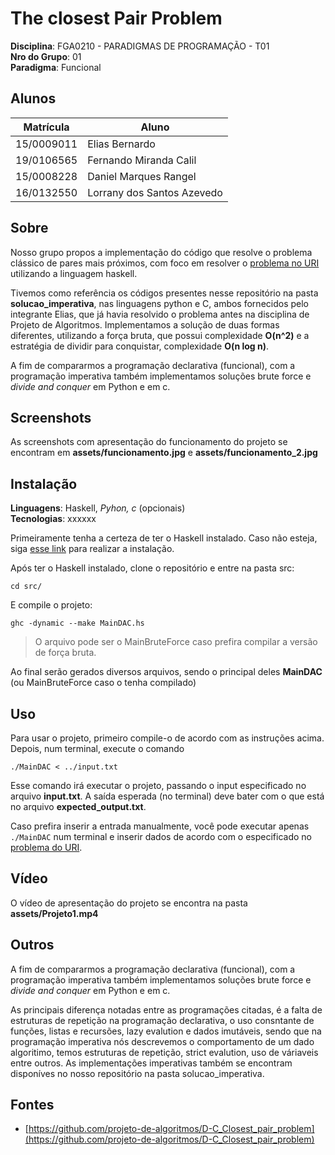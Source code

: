# The closest Pair Problem

**Disciplina**: FGA0210 - PARADIGMAS DE PROGRAMAÇÃO - T01 <br>
**Nro do Grupo**: 01<br>
**Paradigma**: Funcional<br>

## Alunos
|Matrícula | Aluno |
| -- | -- |
| 15/0009011  |  Elias Bernardo |
| 19/0106565  |  Fernando Miranda Calil |
| 15/0008228  |  Daniel Marques Rangel |
| 16/0132550  |  Lorrany dos Santos Azevedo |

## Sobre 
Nosso grupo propos a implementação do código que resolve o problema clássico de pares mais próximos, com foco em resolver o [problema no URI](https://www.urionlinejudge.com.br/judge/pt/problems/view/1295) utilizando a linguagem haskell.

Tivemos como referência os códigos presentes nesse repositório na pasta __solucao_imperativa__, nas linguagens python e C, ambos fornecidos pelo integrante Elias, que já havia resolvido o problema antes na disciplina de Projeto de Algoritmos. Implementamos a solução de duas formas diferentes, utilizando a força bruta, que possui complexidade __O(n^2)__ e a estratégia de dividir para conquistar, complexidade __O(n log n)__.

A fim de compararmos a programação declarativa (funcional), com a programação imperativa também implementamos soluções brute force e _divide and conquer_ em Python e em c.

## Screenshots
As screenshots com apresentação do funcionamento do projeto se encontram em __assets/funcionamento.jpg__ e __assets/funcionamento_2.jpg__

## Instalação 
**Linguagens**: Haskell, _Pyhon, c_ (opcionais)<br>
**Tecnologias**: xxxxxx<br>

Primeiramente tenha a certeza de ter o Haskell instalado. Caso não esteja, siga [esse link](https://www.haskell.org/platform/) para realizar a instalação.

Após ter o Haskell instalado, clone o repositório e entre na pasta src:

    cd src/

E compile o projeto:

    ghc -dynamic --make MainDAC.hs

> O arquivo pode ser o MainBruteForce caso prefira compilar a versão de força bruta. 

Ao final serão gerados diversos arquivos, sendo o principal deles __MainDAC__ (ou MainBruteForce caso o tenha compilado)


## Uso 

Para usar o projeto, primeiro compile-o de acordo com as instruções acima. Depois, num terminal, execute o comando

    ./MainDAC < ../input.txt

Esse comando irá executar o projeto, passando o input especificado no arquivo __input.txt__. A saída esperada (no terminal) deve bater com o que está no arquivo __expected_output.txt__.

Caso prefira inserir a entrada manualmente, você pode executar apenas `./MainDAC` num terminal e inserir dados de acordo com o especificado no [problema do URI](https://www.urionlinejudge.com.br/judge/pt/problems/view/1295).

## Vídeo
O vídeo de apresentação do projeto se encontra na pasta __assets/Projeto1.mp4__

## Outros 

A fim de compararmos a programação declarativa (funcional), com a programação imperativa também implementamos soluções brute force e _divide and conquer_ em Python e em c.

As principais diferença notadas entre as programações citadas, é a falta de estruturas de repetição na programação declarativa, o uso consntante de funções, listas e recursões, lazy evalution e dados imutáveis, sendo que na programação imperativa nós descrevemos o comportamento de um dado algoritimo, temos estruturas de repetição, strict evalution, uso de váriaveis entre outros. As implementações imperativas também se encontram disponíves no nosso repositório na pasta solucao_imperativa.

## Fontes
- [https://github.com/projeto-de-algoritmos/D-C_Closest_pair_problem](https://github.com/projeto-de-algoritmos/D-C_Closest_pair_problem)
